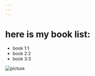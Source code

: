 ```yaml
---
---
---
```


# here is my book list:

-   book 1:1
-   book 2:2
-   book 3:3

<!-- -->

![picture](chuqi.jpg)

